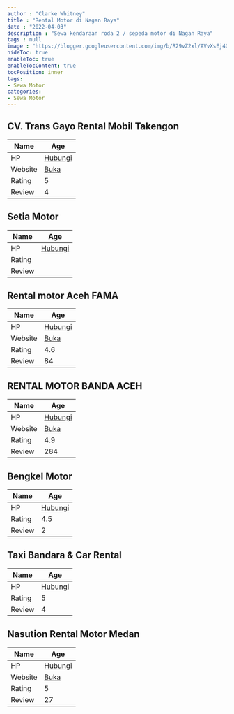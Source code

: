 ```yaml
---
author : "Clarke Whitney"
title : "Rental Motor di Nagan Raya"
date : "2022-04-03"
description : "Sewa kendaraan roda 2 / sepeda motor di Nagan Raya"
tags : null
image : "https://blogger.googleusercontent.com/img/b/R29vZ2xl/AVvXsEj4OSt2LIP69-RQv_6Ogzv5khBHyXsaagzV2vWCboVDGJHA0jEllJrSWkhntaemnVrk5rydG0GT4LORUTQ6h1j4KGeOUPMJWBM0YDgSkwtUnqp5MViziPYDXXJRC_xY-RENahSx8tH7_5UFcD614YHZn1YEPjWEYFYp8y3Nqg3m8yW0VdChiGfGTqJZCg/w300-h200/rental-motor-di-nagan-raya.png"
hideToc: true
enableToc: true
enableTocContent: true
tocPosition: inner
tags:
- Sewa Motor
categories:
- Sewa Motor
---
```



## CV. Trans Gayo Rental Mobil Takengon

Name | Age
--------|------
HP | [Hubungi](https://pcandroidplayer.blogspot.com/?clayads=https://getnumber.ndower.dev?phone=MDg1Mjc3Mzc3NTUw)
Website | [Buka](https://pcandroidplayer.blogspot.com/?clayads=aHR0cDovL3d3dy50cmFuc2dheW8uY29tLw==) 
Rating | 5
Review | 4


## Setia Motor

Name | Age
--------|------
HP | [Hubungi](https://pcandroidplayer.blogspot.com/?clayads=https://getnumber.ndower.dev?phone=MDY1NTc1NTEwODk=)
Rating | 
Review | 


## Rental motor Aceh FAMA

Name | Age
--------|------
HP | [Hubungi](https://pcandroidplayer.blogspot.com/?clayads=https://getnumber.ndower.dev?phone=MDgxMjYwNzU3ODQ4)
Website | [Buka](https://pcandroidplayer.blogspot.com/?clayads=aHR0cHM6Ly9yZW50YWwtbW90b3ItYWNlaC1mYW1hLmJ1c2luZXNzLnNpdGUv) 
Rating | 4.6
Review | 84


## RENTAL MOTOR BANDA ACEH

Name | Age
--------|------
HP | [Hubungi](https://pcandroidplayer.blogspot.com/?clayads=https://getnumber.ndower.dev?phone=MDgyMjcyODAxMTQ5)
Website | [Buka](https://pcandroidplayer.blogspot.com/?clayads=aHR0cDovL3d3dy5yZW50YWxtb3RvcmJhbmRhYWNlaC5jb20v) 
Rating | 4.9
Review | 284


## Bengkel Motor

Name | Age
--------|------
HP | [Hubungi](https://pcandroidplayer.blogspot.com/?clayads=https://getnumber.ndower.dev?phone=)
Rating | 4.5
Review | 2


## Taxi Bandara &amp; Car Rental

Name | Age
--------|------
HP | [Hubungi](https://pcandroidplayer.blogspot.com/?clayads=https://getnumber.ndower.dev?phone=MDgxMzYyOTAzMTM5)
Rating | 5
Review | 4


## Nasution Rental Motor Medan

Name | Age
--------|------
HP | [Hubungi](https://pcandroidplayer.blogspot.com/?clayads=https://getnumber.ndower.dev?phone=MDgyMTY4NTA2MzY2)
Website | [Buka](https://pcandroidplayer.blogspot.com/?clayads=aHR0cHM6Ly93d3cuaW5zdGFncmFtLmNvbS9yZW50YWxtb3Rvcm1lZGFu) 
Rating | 5
Review | 27


